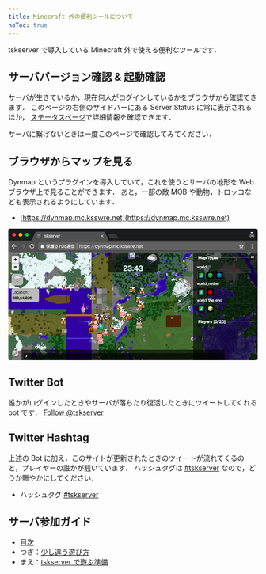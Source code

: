 ```yaml
---
title: Minecraft 外の便利ツールについて
noToc: true
---
```



tskserver で導入している Minecraft 外で使える便利なツールです．

## サーババージョン確認 & 起動確認
サーバが生きているか，現在何人がログインしているかをブラウザから確認できます．
このページの右側のサイドバーにある Server Status に常に表示されるほか，
[ステータスページ](/status)で詳細情報を確認できます．

サーバに繋げないときは一度このページで確認してみてください．

## ブラウザからマップを見る
Dynmap というプラグインを導入していて，これを使うとサーバの地形を Web ブラウザ上で見ることができます．
あと，一部の敵 MOB や動物，トロッコなども表示されるようにしています．

* [https://dynmap.mc.ksswre.net](https://dynmap.mc.ksswre.net)

![](/img/dynmap.png)

## Twitter Bot
誰かがログインしたときやサーバが落ちたり復活したときにツイートしてくれる bot です．
<a href="https://twitter.com/tskserver?ref_src=twsrc%5Etfw" class="twitter-follow-button" data-dnt="true" data-show-count="false">Follow @tskserver</a>
<script async src="https://platform.twitter.com/widgets.js" charset="utf-8"></script>


## Twitter Hashtag
上述の Bot に加え，このサイトが更新されたときのツイートが流れてくるのと，プレイヤーの誰かが騒いています．
ハッシュタグは [#tskserver](https://twitter.com/search?q=%23tskserver) なので，どうか賑やかにしてください．

* ハッシュタグ [#tskserver](https://twitter.com/search?q=%23tskserver)

## サーバ参加ガイド
* [目次](/introduction)
* つぎ：[少し違う遊び方](/introduction/plugins)
* まえ：[tskserver で遊ぶ準備](/introduction/prepare)

